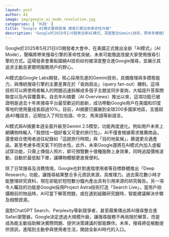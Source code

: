 ```yaml
---
layout: post
author: AI
image: img/google_ai_mode_revolution.jpg
categories: [ '科技' ]
title: "Google AI模式重磅登場 搜尋引擎迎來革命性升級"
description: "Google於2025年I/O發表全新AI模式，深度整合Gemini技術，帶來多模態推理、查詢扇出等創新，主動協助用戶搜尋、購物與研究任務，全球僅次於AI摘要、Project Astra等同台亮相，宣告主動智能新時代到來。"
---
```

Google於2025年5月21日I/O開發者大會中，在美國正式推出全新「AI模式」（AI Mode），聲稱將帶來搜尋引擎的革命性突破，未來可能徹底改變大家使用搜尋引擎的方式。這場發表會重點圍繞AI技術如何被深度整合進Google搜尋，並展示其追求主動且更聰明服務用戶的野心。

AI模式由Google Labs開發，核心採用先進的Gemini技術，具備推理與多模態能力，與傳統搜尋引擎的主要差異在於「查詢扇出」（query fan-out）機制。這項技術可以將使用者輸入的問題迅速拆解成多個子主題並同步查詢，大幅提升答案關聯度以及內容覆蓋率。自去年AI摘要（AI Overviews）推出以來，這項功能已被證明是過去十年來搜尋平台最受歡迎的創新，成功帶動Google用戶在美國和印度等地的使用量成長超過10%。目前，AI摘要已擴展到全球200多國家地區，支援超過40種語言，近期加入了阿拉伯語、中文、馬來語等新語言。

AI模式與AI摘要本週全面升級至Gemini 2.5模型，功能再度進化。例如用戶未來上網購物時輸入「我想找一個好看又可愛的旅行包」，AI不僅會根據需求推薦商品，還會結合使用者過往紀錄如「這趟旅行時間」與「目的地氣候」，篩選更合適產品，甚至考慮多雨天氣下的防水性。此外，未來Google還將在AI模式內加入虛擬試穿功能，只需上傳個人照片，即可預覽數十億種服飾上身效果，同時追蹤價格波動，自動於最低點下單，讓購物體驗更直覺便利。

除了日常搜尋及消費情境，Google也針對進階使用者等目標群體推出「Deep Research」功能，讓搜尋結果整合多元資訊來源，具推理力。過去需花數小時才能整理研究資料，現在卻能於短短數分鐘內產出具有引用來源的研究報告。另一項令人矚目的功能是Google採用Project Astra技術打造「Search Live」，當用戶拍攝眼前的物品時，AI可當下解答問題，或在遇到疑難研究題時，智能建議解決步驟及相關資源。

面對ChatGPT Search、Perplexity等新競爭者，甚至蘋果傳出將AI搜尋整合進Safari瀏覽器，Google決定透過大規模升級，讓搜尋服務不再局限於解答，而是成為能主動協助解決實際問題、提供決策建議的智能夥伴。未來，搜尋將從被動提供資訊，進階到主動參與使用者生活，開啟全新AI時代的入口。